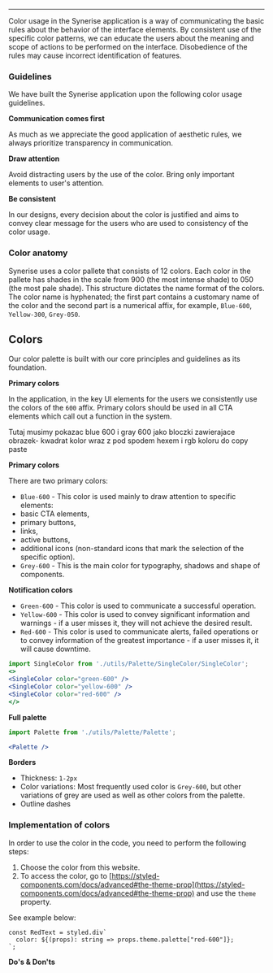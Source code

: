 ---

Color usage in the Synerise application is a way of communicating the basic rules about the behavior of the interface elements. By consistent use of the specific color patterns, we can educate the users about the meaning and scope of actions to be performed on the interface. Disobedience of the rules may cause incorrect identification of features.

### Guidelines

We have built the Synerise application upon the following color usage guidelines. 

**Communication comes first**

As much as we appreciate the good application of aesthetic rules, we always prioritize transparency in communication.

**Draw attention**

Avoid distracting users by the use of the color. Bring only important elements to user's attention.   

**Be consistent**

In our designs, every decision about the color is justified and aims to convey clear message for the users who are used to consistency of the color usage.

### Color anatomy

Synerise uses a color pallete that consists of 12 colors. Each color in the pallete has shades in the scale from 900 (the most intense shade) to 050 (the most pale shade). This structure dictates the name format of the colors. The color name is hyphenated; the first part contains a customary name of the color and the second part is a numerical affix, for example, `Blue-600`, `Yellow-300`, `Grey-050`.

## Colors

Our color palette is built with our core principles and guidelines as its foundation.

**Primary colors**

In the application, in the key UI elements for the users we consistently use the colors of the `600` affix. Primary colors should be used in all CTA elements which call out a function in the system. 

Tutaj musimy pokazac blue 600 i gray 600  jako bloczki zawierajace obrazek- kwadrat kolor wraz z pod spodem hexem i rgb koloru do copy paste 

**Primary colors**

There are two primary colors:

- `Blue-600` - This color is used mainly to draw attention to specific elements:
- basic CTA elements, 
- primary buttons, 
- links, 
- active buttons,
- additional icons (non-standard icons that mark the selection of the specific option).
- `Grey-600` - This is the main color for typography, shadows and shape of components.

 **Notification colors**

- `Green-600` - This color is used to communicate a successful operation.
- `Yellow-600` - This color is used to convey significant information and warnings - if a user misses it, they will not achieve the desired result.
- `Red-600` - This color is used to communicate alerts, failed operations or to convey information of the greatest importance - if a user misses it, it will cause downtime.

``` jsx
import SingleColor from './utils/Palette/SingleColor/SingleColor';
<>
<SingleColor color="green-600" />
<SingleColor color="yellow-600" />
<SingleColor color="red-600" />
</>
```

**Full palette**

```jsx
import Palette from './utils/Palette/Palette';

<Palette /> 
```


**Borders**

- Thickness: `1-2px`
- Color variations: Most frequently used color is `Grey-600`, but other variations of grey are used as well as other colors from the palette.
- Outline dashes

### Implementation of colors

In order to use the color in the code, you need to perform the following steps:

1. Choose the color from this website.
2. To access the color, go to [https://styled-components.com/docs/advanced#the-theme-prop](https://styled-components.com/docs/advanced#the-theme-prop) and use the `theme` property.

See example below:

```static
const RedText = styled.div`
  color: ${(props): string => props.theme.palette["red-600"]};
`;
```

**Do's & Don'ts**

